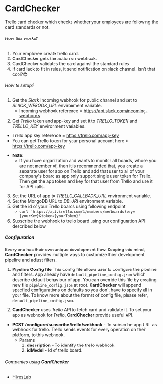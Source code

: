 # CardChecker
Trello card checker which checks whether your employees are following the card standards or not.

###### How this works?
1. Your employee create trello card.
2. CardChecker gets the action on webhook.
3. CardChecker validates the card against the standard rules
4. If card lack to fit in rules, it send notification on slack channel. Isn't that cool?😎

###### How to setup?
1. Get the *Slack* incoming webhook for public channel and set to *SLACK_WEBOOK_URL* environment variable.
    - Incoming webhook reference = https://api.slack.com/incoming-webhooks
2. Get *Trello* token and app-key and set it to *TRELLO_TOKEN* and *TRELLO_KEY* environment variables.
  - Trello app key reference = https://trello.com/app-key
  - You can get Trello token for your personal account here = https://trello.com/app-key
  * **Note:**
    *  If you have organization and wants to monitor all boards, whose you are not member of, then it is recommended that, you create a separate user for app on Trello and add that user to all of your company's board as app only support single user token for Trello. Then get the app token and key for that user from Trello and use it for API calls.
3. Set the URL of app to *TRELLO_CALLBACK_URL* environment variable.
4. Set the MongoDB URL to *DB_URI* environment variable.
5. Get the id of your Trello boards using following endpoint
    - `curl 'https://api.trello.com/1/members/me/boards?key={yourKey}&token={yourToken}'`
6. Subscribe the webhook to trello board using our configuration API described below

##### Configuration
Every one has their own unique development flow. Keeping this mind, **CardChecker** provides multiple ways to customize thier development pipeline and adjust filters.

1. **Pipeline Config file**
  This config file allows user to configure the pipeline and filters. App already have `default_pipeline_config.json` which describe default behaviour of app. You can override this file by creating new file `pipeline_config.json` at root. **CardChecker** will append specfied configurations on defaults so you don't have to specify all in your file. To know more about the format of config file, please refer, `default_pipeline_config.json`.

2. **CardChecker** uses *Trello* API to fetch card and validate it. To set your app as webhook for *Trello*, **CardChecker** provide useful API.
  -   **POST /configure/subscribe/trello/webhook**
    - To subscribe app URL as webhook for trello. Trello sends events for every operation on their platform, to this webhook.
      - Params
        1. **description** - To identify the trello webhook
        2. **idModel** - Id of trello board.


###### Companies using **CardChecker**
- [HivesLab](https://www.hiveslab.com/)
